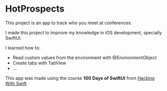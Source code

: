 #  HotProspects

This project is an app to track who you meet at conferences. 

I made this project to improve my knowledge in iOS development, specially SwiftUI.

I learned how to:

- Read custom values from the environment with @EnvironmentObject
- Create tabs with TabView
- ...

This app was made using the course **100 Days of SwiftUI** from [Hacking With Swift](https://www.hackingwithswift.com/100/swiftui/)
